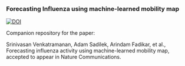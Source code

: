### Forecasting Influenza using machine-learned mobility map

[![DOI](https://zenodo.org/badge/319818599.svg)](https://zenodo.org/badge/latestdoi/319818599)

Companion repository for the paper:

Srinivasan Venkatramanan, Adam Sadilek, Arindam Fadikar, et al., Forecasting influenza activity using machine-learned mobility map, accepted to appear in Nature Communications.
